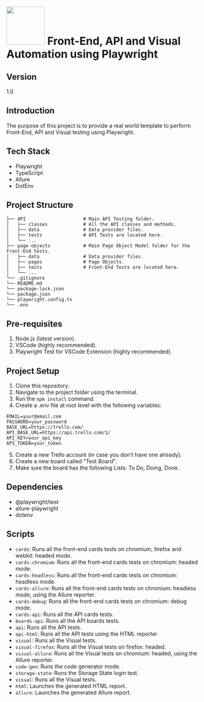 # <img src="https://playwright.dev/img/playwright-logo.svg" width="100" height="100"> Front-End, API and Visual Automation using Playwright
## Version
1.0 

## Introduction

The purpose of this project is to provide a real world template to perform Front-End, API and Visual testing using Playwright.

## Tech Stack

- Playwright
- TypeScript
- Allure
- DotEnv

## Project Structure
```
├── API                     # Main API Testing folder.
│   ├── classes             # All the API classes and methods.
│   ├── data                # Data provider files.
│   ├── tests               # API Tests are located here.
│   └── ...                 
├── page-objects            # Main Page Object Model folder for the Front-End tests.
│   ├── data                # Data provider files.
│   ├── pages               # Page Objects.
│   ├── tests               # Front-End Tests are located here.
│   └── ...
└── .gitignore
└── README.md
└── package-lock.json
└── package.json
└── playwright.config.ts
└── .env
```

## Pre-requisites

1. Node.js (latest version).
2. VSCode (highly recommended).
3. Playwright Test for VSCode Extension (highly recommended).


## Project Setup

1. Clone this repository.
2. Navigate to the project folder using the terminal.
3. Run the ```npm install``` command.
4. Create a .env file at root level with the following variables:
```
EMAIL=your@email.com
PASSWORD=your_password
BASE_URL=https://trello.com/
API_BASE_URL=https://api.trello.com/1/
API_KEY=your_api_key
API_TOKEN=your_token
```
5. Create a new Trello account (in case you don't have one already).
6. Create a new board called "Test Board".
7. Make sure the board has the following Lists: To Do, Doing, Done.

## Dependencies
- @playwright/test
- allure-playwright
- dotenv

## Scripts
- ```cards```: Runs all the front-end cards tests on chromium, firefox and webkit: headed mode.
- ```cards-chromium```: Runs all the front-end cards tests on chromium: headed mode.
- ```cards-headless```: Runs all the front-end cards tests on chromium: headless mode.
- ```cards-allure```: Runs all the front-end cards tests on chromium: headless mode, using the Allure reporter.
- ```cards-debug```: Runs all the front-end cards tests on chromium: debug mode.
- ```cards-api```: Runs all the API cards tests.
- ```boards-api```: Runs all the API boards tests.
- ```api```: Runs all the API tests.
- ```api-html```: Runs all the API tests using the HTML reporter
- ```visual```: Runs all the Visual tests.
- ```visual-firefox```: Runs all the Visual tests on firefox: headed.
- ```visual-allure```: Runs all the Visual tests on chromium: headed, using the Allure reporter.
- ```code-gen```: Runs the code generator mode.
- ```storage-state```: Runs the Storage State login test.
- ```visual```: Runs all the Visual tests.
- ```html```: Launches the generated HTML report.
- ```allure```: Launches the generated Allure report.
